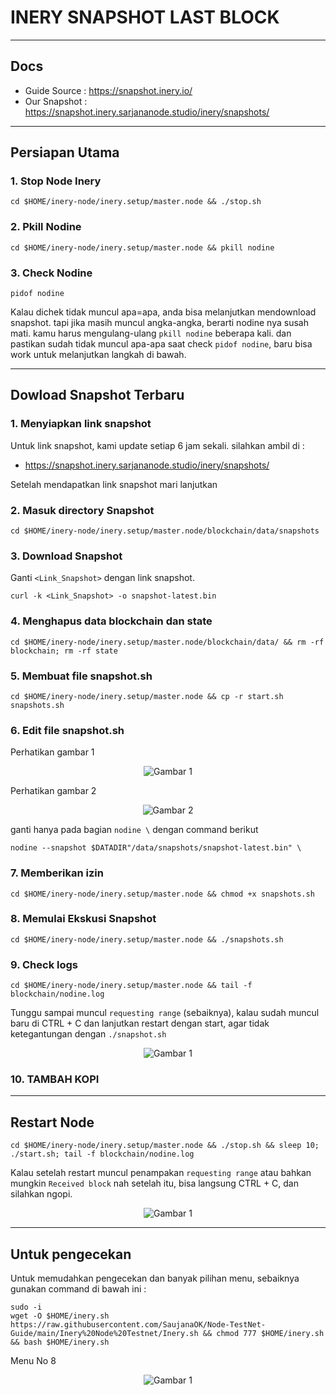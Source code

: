 # INERY SNAPSHOT LAST BLOCK
_________________________
## Docs
- Guide Source : https://snapshot.inery.io/
- Our Snapshot : https://snapshot.inery.sarjananode.studio/inery/snapshots/
_________________________
## Persiapan Utama
### 1. Stop Node Inery
```
cd $HOME/inery-node/inery.setup/master.node && ./stop.sh
```
### 2. Pkill Nodine
```
cd $HOME/inery-node/inery.setup/master.node && pkill nodine
```
### 3. Check Nodine
```
pidof nodine
```
Kalau dichek tidak muncul apa=apa, anda bisa melanjutkan mendownload snapshot. tapi jika masih muncul angka-angka, berarti nodine nya susah mati. kamu harus mengulang-ulang `pkill nodine` beberapa kali. dan pastikan sudah tidak muncul apa-apa saat check `pidof nodine`, baru bisa work untuk melanjutkan langkah di bawah.

_________________________
## Dowload Snapshot Terbaru
### 1. Menyiapkan link snapshot
Untuk link snapshot, kami update setiap 6 jam sekali. silahkan ambil di :
- https://snapshot.inery.sarjananode.studio/inery/snapshots/

Setelah mendapatkan link snapshot mari lanjutkan 
### 2. Masuk directory Snapshot
```
cd $HOME/inery-node/inery.setup/master.node/blockchain/data/snapshots
```
### 3. Download Snapshot
Ganti `<Link_Snapshot>` dengan link snapshot.
```
curl -k <Link_Snapshot> -o snapshot-latest.bin
```
### 4. Menghapus data blockchain dan state
```
cd $HOME/inery-node/inery.setup/master.node/blockchain/data/ && rm -rf blockchain; rm -rf state
```
### 5. Membuat file snapshot.sh
```
cd $HOME/inery-node/inery.setup/master.node && cp -r start.sh snapshots.sh
```
### 6. Edit file snapshot.sh
Perhatikan gambar 1<br/>
<p align="center">
  <img src="https://user-images.githubusercontent.com/85033021/224552560-ce79e174-3840-4177-81ac-e472466dac41.png" alt="Gambar 1" />
</p>

Perhatikan gambar 2<br/>
<p align="center">
  <img src="https://user-images.githubusercontent.com/85033021/224551799-d986fe94-173f-4906-a2b1-abfecc7359f3.png" alt="Gambar 2" />
</p>


ganti hanya pada bagian `nodine \` dengan command berikut
```
nodine --snapshot $DATADIR"/data/snapshots/snapshot-latest.bin" \
```
### 7. Memberikan izin
```
cd $HOME/inery-node/inery.setup/master.node && chmod +x snapshots.sh
```
### 8. Memulai Ekskusi Snapshot
```
cd $HOME/inery-node/inery.setup/master.node && ./snapshots.sh
```
### 9. Check logs
```
cd $HOME/inery-node/inery.setup/master.node && tail -f blockchain/nodine.log
```

Tunggu sampai muncul `requesting range` (sebaiknya), kalau sudah muncul baru di CTRL + C dan lanjutkan restart dengan start, agar tidak ketegantungan dengan `./snapshot.sh`

<p align="center">
  <img src="https://user-images.githubusercontent.com/85033021/224553570-eee75dd5-3b45-4ce6-8d26-86d543ea345a.png" alt="Gambar 1" />
</p>

### 10. TAMBAH KOPI
_________________________
## Restart Node
```
cd $HOME/inery-node/inery.setup/master.node && ./stop.sh && sleep 10; ./start.sh; tail -f blockchain/nodine.log
```
Kalau setelah restart muncul penampakan `requesting range` atau bahkan mungkin `Received block` nah setelah itu, bisa langsung CTRL + C, dan silahkan ngopi.
<p align="center">
  <img src="https://user-images.githubusercontent.com/85033021/224554626-9bac276c-491d-4233-9c06-cf816be45ec1.png" alt="Gambar 1" />
</p>

_________________________
## Untuk pengecekan
Untuk memudahkan pengecekan dan banyak pilihan menu, sebaiknya gunakan command di bawah ini :
```
sudo -i
wget -O $HOME/inery.sh https://raw.githubusercontent.com/SaujanaOK/Node-TestNet-Guide/main/Inery%20Node%20Testnet/Inery.sh && chmod 777 $HOME/inery.sh && bash $HOME/inery.sh
```
Menu No 8
<p align="center">
  <img src="https://user-images.githubusercontent.com/85033021/224554803-d09069ec-e973-4fc1-b9ac-774d2bb8fe29.png" alt="Gambar 1" />
</p>
